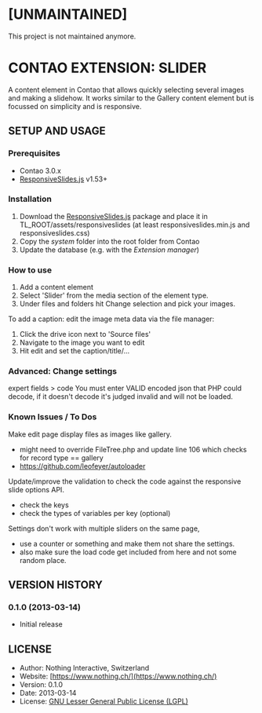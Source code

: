 # [UNMAINTAINED]
This project is not maintained anymore.

# CONTAO EXTENSION: SLIDER
A content element in Contao that allows quickly selecting several images and making a slidehow. It works similar to the Gallery content element
but is focussed on simplicity and is responsive.

## SETUP AND USAGE
### Prerequisites
 * Contao 3.0.x
 * [ResponsiveSlides.js](http://responsive-slides.viljamis.com/) v1.53+

### Installation
1. Download the [ResponsiveSlides.js](http://responsive-slides.viljamis.com/) package and place it in TL_ROOT/assets/responsiveslides (at least responsiveslides.min.js and responsiveslides.css)
2. Copy the _system_ folder into the root folder from Contao
3. Update the database (e.g. with the _Extension manager_)

### How to use
1. Add a content element
2. Select 'Slider' from the media section of the element type.
3. Under files and folders hit Change selection and pick your images.

To add a caption: edit the image meta data via the file manager:
1. Click the drive icon next to 'Source files'
2. Navigate to the image you want to edit
3. Hit edit and set the caption/title/...

### Advanced: Change settings
expert fields > code
You must enter VALID encoded json that PHP could decode, if it doesn't decode it's judged invalid and will not be loaded.

### Known Issues / To Dos
Make edit page display files as images like gallery.
* might need to override FileTree.php and update line 106 which checks for record type == gallery
* https://github.com/leofeyer/autoloader

Update/improve the validation to check the code against the responsive slide options API.
* check the keys
* check the types of variables per key (optional)

Settings don't work with multiple sliders on the same page,
* use a counter or something and make them not share the settings.
* also make sure the load code get included from here and not some random place.

## VERSION HISTORY

### 0.1.0 (2013-03-14)
* Initial release

## LICENSE
* Author:	  	Nothing Interactive, Switzerland
* Website: 		[https://www.nothing.ch/](https://www.nothing.ch/)
* Version: 		0.1.0
* Date: 		  2013-03-14
* License: 		[GNU Lesser General Public License (LGPL)](http://www.gnu.org/licenses/lgpl.html)
